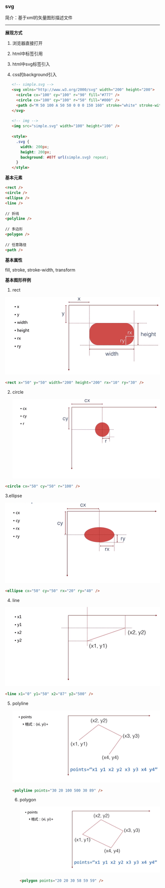 ### svg  ### 

简介：基于xml的矢量图形描述文件

------

**展现方式**

1. 浏览器直接打开

2. html中<img>标签引用

3. html中svg标签引入

4. css的background引入

```html
   <!-- simple.svg -->
   <svg xmlns="http://www.w3.org/2000/svg" width="200" height="200">
     <circle cx="100" cy="100" r="90" fill="#777" />
     <circle cx="100" cy="100" r="50" fill="#000" />
     <path d="M 50 100 A 50 50 0 0 0 150 160" stroke="white" stroke-with="3" fill="none" />
   </svg>

   <!-- img -->
   <img src="simple.svg" width="100" height="100" />

   <style>
     .svg {
       width: 200px;
       height: 200px;
       background: #07f url(simple.svg) repeat;
     }
   </style>
```

**基本元素**

```html
<rect />     
<circle />   
<ellipse />
<line />

// 折线
<polyline />

// 多边形
<polygon />

// 任意路径
<path />  
```

**基本属性**

fill,   stroke,   stroke-width,   transform

**基本图形样例**

1. rect

![rect](./imgs/rect.bmp)

```html
<rect x="50" y="50" width="200" height="200" rx="10" ry="30" />
```

2. circle

   ![circle](./imgs/circle.bmp)

```html
<circle cx="50" cy="50" r="100" />
```

3.ellipse

![ellipse](./imgs/ellipse.bmp)

```html
<ellipse cx="50" cy="50" rx="20" ry="40" />
```



4. line

![line](./imgs/line.bmp)

```html
<line x1="0" y1="50" x2="87" y2="500" />
```

5. polyline

   ![polyline](./imgs/polyline.bmp)

   ```html
   <polyline points="30 20 100 500 30 89" />
   ```

   6. polygon 

      ![polygon](./imgs/polygon.bmp)

      ```html
      <polygon points="20 20 30 58 59 59" />
      ```

      ​

